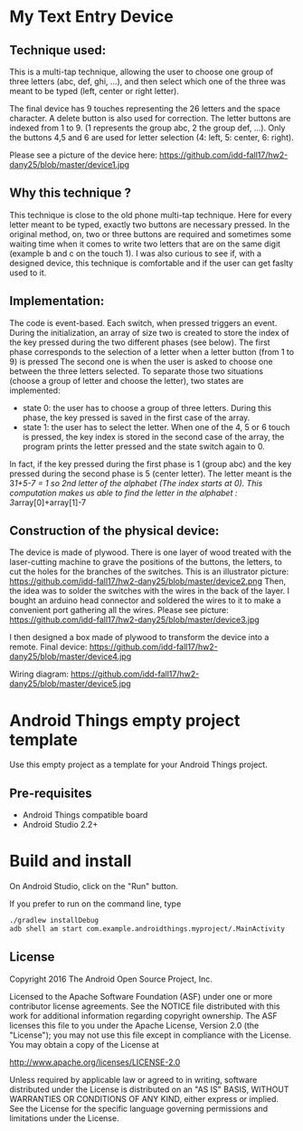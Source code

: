 My Text Entry Device
=====================

Technique used:
----------------

This is a multi-tap technique, allowing the user to choose one group of three letters (abc, def, ghi, …), and then select which one of the three was meant to be typed (left, center or right letter).

The final device has 9 touches representing the 26 letters and the space character. A delete button is also used for correction. The letter buttons are indexed from 1 to 9. (1 represents the group abc, 2 the group def, ...).
Only the buttons 4,5 and 6 are used for letter selection (4: left, 5: center, 6: right).

Please see a picture of the device here: https://github.com/idd-fall17/hw2-dany25/blob/master/device1.jpg

Why this technique ?
--------------------
This technique is close to the old phone multi-tap technique. Here for every letter meant to be typed, exactly two buttons are necessary pressed. In the original method, on, two or three buttons are required and sometimes some waiting time when it comes to write two letters that are on the same digit (example b and c on the touch 1).
I was also curious to see if, with a designed device, this technique is comfortable and if the user can get faslty used to it.


Implementation:
----------------
The code is event-based. Each switch, when pressed triggers an event. 
During the initialization, an array of size two is created to store the index of the key pressed during the two different phases (see below). The first phase corresponds to the selection of a letter when a letter button (from 1 to 9) is pressed The second one is when the user is asked to choose one between the three letters selected. To separate those two situations (choose a group of letter and choose the letter), two states are implemented: 
  - state 0: the user has to choose a group of three letters. During this phase, the key pressed is saved in the first case of the array.
  - state 1: the user has to select the letter. When one of the 4, 5 or 6 touch is pressed, the key index is stored in the second case of the array, the program prints the letter pressed and the state switch again to 0.
  
  In fact, if the key pressed during the first phase is 1 (group abc) and the key pressed during the second phase is 5 (center letter). The letter meant is the 3*1+5-7 = 1 so 2nd letter of the alphabet (The index starts at 0).
  This computation makes us able to find the letter in the alphabet : 3*array[0]+array[1]-7


Construction of the physical device:
-------------------------------------
The device is made of plywood. There is one layer of wood treated with the laser-cutting machine to grave the positions of the buttons, the letters, to cut the holes for the branches of the switches.
This is an illustrator picture:  https://github.com/idd-fall17/hw2-dany25/blob/master/device2.png
Then, the idea was to solder the switches with the wires in the back of the layer. I bought an arduino head connector and soldered the wires to it to make a convenient port gathering all the wires.
Please see picture: https://github.com/idd-fall17/hw2-dany25/blob/master/device3.jpg

I then designed a box made of plywood to transform the device into a remote.
Final device: https://github.com/idd-fall17/hw2-dany25/blob/master/device4.jpg

Wiring diagram: https://github.com/idd-fall17/hw2-dany25/blob/master/device5.jpg

Android Things empty project template 
=====================================

Use this empty project as a template for your Android Things project.


Pre-requisites
--------------

- Android Things compatible board
- Android Studio 2.2+


Build and install
=================

On Android Studio, click on the "Run" button.

If you prefer to run on the command line, type

```bash
./gradlew installDebug
adb shell am start com.example.androidthings.myproject/.MainActivity
```

License
-------

Copyright 2016 The Android Open Source Project, Inc.

Licensed to the Apache Software Foundation (ASF) under one or more contributor
license agreements.  See the NOTICE file distributed with this work for
additional information regarding copyright ownership.  The ASF licenses this
file to you under the Apache License, Version 2.0 (the "License"); you may not
use this file except in compliance with the License.  You may obtain a copy of
the License at

  http://www.apache.org/licenses/LICENSE-2.0

Unless required by applicable law or agreed to in writing, software
distributed under the License is distributed on an "AS IS" BASIS, WITHOUT
WARRANTIES OR CONDITIONS OF ANY KIND, either express or implied.  See the
License for the specific language governing permissions and limitations under
the License.
